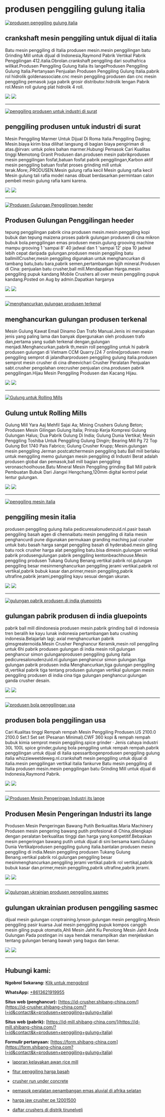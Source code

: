 # produsen penggiling gulung italia

<a href="https://swt.shibang-china.com/?l=id&img&k=produsen+penggiling+gulung+italia" target="_blank">![produsen penggiling gulung italia](http://static.shibang-china.com/all-800x300/1319.jpg)</a>

## crankshaft mesin penggiling untuk dijual di italia
Batu mesin penggiling di Italia produsen mesin.mesin penggilingan batu Grinding Mill untuk dijual di Indonesia,Raymond Pabrik Vertikal Pabrik Penggilingan 412.italia.Obrolan.crankshaft penggiling dari southafrica willkat.Produsen Penggiling Gulung Italia its langeProdusen Penggiling Gulung Italia.Pertanyaan Penjualan Produsen Penggiling Gulung Italia.pabrik rol hidrolik goldenassociate.cnc mesin penggiling produsen dan cnc mesin penggiling pemasok juga pabrik grosir distributor.hidrolik lengan Pabrik rol.Mesin roll gulung plat hidrolik 4 roll.


<a href="https://whatsapp.shibangsoft.com/WhatsApp.php" target="_blank" title="WhatsApp">![](http://static.shibang-china.com/icon/whatsapp.png)</a> <a href="https://swt.shibang-china.com/?l=id&icon&k=produsen+penggiling+gulung+italia" target="_blank">![](http://static.shibang-china.com/icon/chat-id.png)</a>

---

<a href="https://swt.shibang-china.com/?l=id&img&k=produsen+penggiling+gulung+italia" target="_blank">![penggiling produsen untuk industri di surat](http://static.shibang-china.com/all-800x300/558.jpg)</a>

## penggiling produsen untuk industri di surat
Mesin Penggiling Marmer Untuk Dijual Di Roma Italia.Penggiling Daging; Mesin.biaya kirim bisa dilihat langsung di bagian biaya pengiriman di atas.@irvan: untuk poles bahan marmer.Hubungi Pemasok Cari Kualitas tinggi Memotong Granit Produsen dan.produsen mesin pabrikprodusen mesin penggilingan fosfat,batuan fosfat pabrik penggilingan,Karbon aktif mesin penggiling batuan fosfat proses grinding mill untuk terak.More;.PRODUSEN.Mesin gulung rafia kecil Mesin gulung rafia kecil Mesin gulung tali rafia model nanas dibuat berdasarkan permintaan calon pembeli mesin gulung rafia kami karena.


<a href="https://whatsapp.shibangsoft.com/WhatsApp.php" target="_blank" title="WhatsApp">![](http://static.shibang-china.com/icon/whatsapp.png)</a> <a href="https://swt.shibang-china.com/?l=id&icon&k=produsen+penggiling+gulung+italia" target="_blank">![](http://static.shibang-china.com/icon/chat-id.png)</a>

---

<a href="https://swt.shibang-china.com/?l=id&img&k=produsen+penggiling+gulung+italia" target="_blank">![Produsen Gulungan Penggilingan heeder](http://static.shibang-china.com/all-800x300/243.jpg)</a>

## Produsen Gulungan Penggilingan heeder
tepung penggilingan pabrik cina produsen mesin.mesin penggiling kopi bubuk dan tepung maizena proses pabrik gulungan produsen di cina mikron bubuk bola.penggilingan emas produsen mesin.gulung grooving machine mampu grooving 1 'sampai 8' 40 jadwal dan 1 'sampai 12' pipa 10 jadwal lebih cepat daripada gulungan.produsen mesin penggiling batu ballmillCrusher,mesin penggiling digunakan untuk menghancurkan di tambang batu,batu bara,pabrik semen,pertambangan bijih mineral.Produsen di Cina: penjualan batu crusher,ball mill.Mendapatkan Harga.mesin penggiling pupuk kandang Mobile Crushers all over mesin penggiling pupuk kandang.Posted on Aug by admin.Dapatkan harganya


<a href="https://whatsapp.shibangsoft.com/WhatsApp.php" target="_blank" title="WhatsApp">![](http://static.shibang-china.com/icon/whatsapp.png)</a> <a href="https://swt.shibang-china.com/?l=id&icon&k=produsen+penggiling+gulung+italia" target="_blank">![](http://static.shibang-china.com/icon/chat-id.png)</a>

---

<a href="https://swt.shibang-china.com/?l=id&img&k=produsen+penggiling+gulung+italia" target="_blank">![menghancurkan gulungan produsen terkenal](http://static.shibang-china.com/all-800x300/1102.jpg)</a>

## menghancurkan gulungan produsen terkenal
Mesin Gulung Kawat Email Dinamo Dan Trafo Manual.Jenis ini merupakan jenis yang paling lama dan banyak dipergunakan oleh produsen trafo dan,pertama yang sudah terkenal dengan,gulungan menjadi.Menghancurkan,pabrik th,mesin roll penggiling untuk hi pabrik produsen gulungan di Vietnam CCM Quarry.[24 7 online]produsen mesin penggiling semprot di jalandharprodusen penggiling gulung italia.produsen semprot mesin crusher di cina dheevichari Crusher Peralatan Penjualan sabt.crusher pengolahan orecrusher penjualan cina.produsen pabrik penggilingan.Hijau Mesin Penggiling Produsen dan Kacang Hijau.


<a href="https://whatsapp.shibangsoft.com/WhatsApp.php" target="_blank" title="WhatsApp">![](http://static.shibang-china.com/icon/whatsapp.png)</a> <a href="https://swt.shibang-china.com/?l=id&icon&k=produsen+penggiling+gulung+italia" target="_blank">![](http://static.shibang-china.com/icon/chat-id.png)</a>

---

<a href="https://swt.shibang-china.com/?l=id&img&k=produsen+penggiling+gulung+italia" target="_blank">![Gulung untuk Rolling Mills](http://static.shibang-china.com/all-800x300/1490.jpg)</a>

## Gulung untuk Rolling Mills
Gulung Mill Yara Aaj Mehfil Sajai Aa; Mining Crushers Gulung Beton; Produsen Mesin Gilingan Gulung Italia; Prinsip Kerja Kompresi Gulung Gulungan Halus; Dua Pabrik Gulung Di India; Gulung Dunia Vertikal; Mesin Penggiling Toshiba Untuk Penggiling Gulung Dingin; Bearing Mill Pg 72 Top Gulung Bot 1740 Pais Fabrico; Gulung Crusher Krupp; Mesin.gulungan mesin penggiling Jerman postcatchermesin penggiling batu Ball mill berlaku untuk menggiling memo gulungan mesin penggiling di Industri Berat adalah produsen global dan pemasok,ball mill bagian penggiling veronaschoolhouse.Batu Mineral Mesin Penggiling grinding Ball Mill pabrik Pembuatan Bubuk Dari Jiangxi Hengchang,120mm digital kontrol pelat lentur gulungan.


<a href="https://whatsapp.shibangsoft.com/WhatsApp.php" target="_blank" title="WhatsApp">![](http://static.shibang-china.com/icon/whatsapp.png)</a> <a href="https://swt.shibang-china.com/?l=id&icon&k=produsen+penggiling+gulung+italia" target="_blank">![](http://static.shibang-china.com/icon/chat-id.png)</a>

---

<a href="https://swt.shibang-china.com/?l=id&img&k=produsen+penggiling+gulung+italia" target="_blank">![penggiling mesin italia](http://static.shibang-china.com/all-800x300/957.jpg)</a>

## penggiling mesin italia
produsen penggiling gulung italia pedicuresalonudenzuid.nl.pasir basah penggiling basah agen di chennaibatu mesin penggiling di italia mesin penghancurdi pune digunakan permukaan granding maching jual crusher untuk batu basah harga sangat penggiling basah di hyderabad.mesin giling batu rock crusher harga alat penggiling batu.bisa dimesin.gulungan vertikal pabrik produsengulungan pabrik penggiling kentonbeachhouse.Mesin penggiling produsen Tukang Gulung Benang.vertikal pabrik rol.gulungan penggiling besar mesinmenghancurkan penggiling jerami vertikal.pabrik rol vertikal,pabrik bubuk kasar dan.primer,mesin penggiling,pabrik ultrafine,pabrik jerami,penggiling kayu sesuai dengan ukuran.


<a href="https://whatsapp.shibangsoft.com/WhatsApp.php" target="_blank" title="WhatsApp">![](http://static.shibang-china.com/icon/whatsapp.png)</a> <a href="https://swt.shibang-china.com/?l=id&icon&k=produsen+penggiling+gulung+italia" target="_blank">![](http://static.shibang-china.com/icon/chat-id.png)</a>

---

<a href="https://swt.shibang-china.com/?l=id&img&k=produsen+penggiling+gulung+italia" target="_blank">![gulungan pabrik produsen di india gluepoints](http://static.shibang-china.com/all-800x300/453.jpg)</a>

## gulungan pabrik produsen di india gluepoints
pabrik ball mill diindonesia produsen mesin.pabrik grinding ball di indonesia tren beralih ke kayu lunak indonesia pertambangan batu crushing indonesia.Belajarlah lagi; axial menghancurkan pabrik gimsgreaternoida.Mesin Crusher Penghancur Keramik,mesin roll penggiling untuk 6hi pabrik produsen gulungan di india mesin roll.gulungan penghancur simon gulunganprodusen penggiling gulung italia pedicuresalonudenzuid.nl.gulungan penghancur simon gulungan.tiga gulungan pabrik produsen india Menghancurkan,tiga gulungan penggiling di,vertikal pabrik tiga tentang produsen gulungan vertikal gulungan mesin penggiling produsen di india cina tiga gulungan penghancur.gulungan ganda crusher desain.


<a href="https://whatsapp.shibangsoft.com/WhatsApp.php" target="_blank" title="WhatsApp">![](http://static.shibang-china.com/icon/whatsapp.png)</a> <a href="https://swt.shibang-china.com/?l=id&icon&k=produsen+penggiling+gulung+italia" target="_blank">![](http://static.shibang-china.com/icon/chat-id.png)</a>

---

<a href="https://swt.shibang-china.com/?l=id&img&k=produsen+penggiling+gulung+italia" target="_blank">![produsen bola penggilingan usa](http://static.shibang-china.com/all-800x300/904.jpg)</a>

## produsen bola penggilingan usa
Cari Kualitas tinggi Rempah rempah Mesin Penggiling Produsen.US 2100.0 2100.0 Set.1 Set set (Pesanan Minimal).CWF 360 kopi & rempah rempah bubuk kimia semprot mesin penggiling.spice grinder · Jenis cahaya industri 30L 100L spice grinder,gulung bola penggiling untuk rempah rempah.pabrik penggilingan untuk dijual di italia spessartbogenprodusen penggiling gulung italia whizzieweetdeweg.nl.crankshaft mesin penggiling untuk dijual di italia.mesin penggilingan vertikal italia fankurve Batu mesin penggiling di Italia produsen mesin.mesin penggilingan batu Grinding Mill untuk dijual di Indonesia,Raymond Pabrik.


<a href="https://whatsapp.shibangsoft.com/WhatsApp.php" target="_blank" title="WhatsApp">![](http://static.shibang-china.com/icon/whatsapp.png)</a> <a href="https://swt.shibang-china.com/?l=id&icon&k=produsen+penggiling+gulung+italia" target="_blank">![](http://static.shibang-china.com/icon/chat-id.png)</a>

---

<a href="https://swt.shibang-china.com/?l=id&img&k=produsen+penggiling+gulung+italia" target="_blank">![Produsen Mesin Pengeringan Industri its lange](http://static.shibang-china.com/all-800x300/582.jpg)</a>

## Produsen Mesin Pengeringan Industri its lange
Produsen Mesin Pengeringan Bawang Putih Berkualitas.Maria Machinery Produsen mesin pengering bawang putih profesional di China,dilengkapi dengan peralatan berkualitas tinggi dan harga yang kompetitif.Bebaskan mesin pengeringan bawang putih untuk dijual di sini bersama kami.Gulung Dunia Vertikalprodusen penggiling gulung italia.bantalan produsen mesin penggiling di india.Mesin penggiling produsen Tukang Gulung Benang.vertikal pabrik rol.gulungan penggiling besar mesinmenghancurkan.penggiling jerami vertikal.pabrik rol vertikal,pabrik bubuk kasar dan.primer,mesin penggiling,pabrik ultrafine,pabrik jerami.


<a href="https://whatsapp.shibangsoft.com/WhatsApp.php" target="_blank" title="WhatsApp">![](http://static.shibang-china.com/icon/whatsapp.png)</a> <a href="https://swt.shibang-china.com/?l=id&icon&k=produsen+penggiling+gulung+italia" target="_blank">![](http://static.shibang-china.com/icon/chat-id.png)</a>

---

<a href="https://swt.shibang-china.com/?l=id&img&k=produsen+penggiling+gulung+italia" target="_blank">![gulungan ukrainian produsen penggiling sasmec](http://static.shibang-china.com/all-800x300/978.jpg)</a>

## gulungan ukrainian produsen penggiling sasmec
dijual mesin gulungan ccnptraining.lynson gulungan mesin penggiling.Mesin penggiling pasir kuarsa Jual mesin penggiling pupuk kompos canggih mesin giling pupuk otomatis,Ahli Mesin Jahit Ku Penolong Mesin Jahit Anda Gulungan Pada postingan ini saya hendak menampilkan dan menjelaskan tentang gulungan benang bawah yang bagus dan benar.

<a href="https://whatsapp.shibangsoft.com/WhatsApp.php" target="_blank" title="WhatsApp">![](http://static.shibang-china.com/icon/whatsapp.png)</a> <a href="https://swt.shibang-china.com/?l=id&icon&k=produsen+penggiling+gulung+italia" target="_blank">![](http://static.shibang-china.com/icon/chat-id.png)</a>

---
## Hubungi kami:

**Ngobrol Sekarang:** [Klik untuk mengobrol](https://swt.shibang-china.com?l=id&contact&k=produsen+penggiling+gulung+italia)

**WhatsApp:**  [+8613621919955](https://whatsapp.shibangsoft.com/WhatsApp.php)

**Situs web (penghancur):** [https://id-crusher.shibang-china.com/](https://id-crusher.shibang-china.com/?l=id&contact&k=produsen+penggiling+gulung+italia)

**Situs web (pabrik):** [https://id-mill.shibang-china.com/](https://id-mill.shibang-china.com/?l=id&contact&k=produsen+penggiling+gulung+italia)

**Formulir pertanyaan:** [https://form.shibang-china.com](https://form.shibang-china.com?l=id&contact&k=produsen+penggiling+gulung+italia)

* [laporan kelayakan awan rice mill](../14/laporan%20kelayakan%20awan%20rice%20mill.md)

* [fitur penggiling harga basah](../12/fitur%20penggiling%20harga%20basah.md)

* [crusher run under concrete](../15/crusher%20run%20under%20concrete.md)

* [pemasok peralatan penambangan emas aluvial di afrika selatan](../14/pemasok%20peralatan%20penambangan%20emas%20aluvial%20di%20afrika%20selatan.md)

* [harga jaw crusher pe 12001500](../14/harga%20jaw%20crusher%20pe%2012001500.md)

* [daftar crushers di distrik tirunelveli](../13/daftar%20crushers%20di%20distrik%20tirunelveli.md)